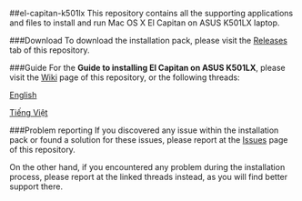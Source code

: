 ##el-capitan-k501lx
This repository contains all the supporting applications and files to install and run Mac OS X El Capitan on ASUS K501LX laptop.

###Download
To download the installation pack, please visit the [Releases][] tab of this repository.

###Guide
For the **Guide to installing El Capitan on ASUS K501LX**, please visit the [Wiki][] page of this repository, or the following threads:

[English](http://www.insanelymac.com/forum/topic/312356-guide-installing-el-capitan-on-asus-k501lx/)

[Tiếng Việt](http://osx.vn/threads/guide-cai-os-x-el-capitan-len-asus-k501lx.63125/)

###Problem reporting
If you discovered any issue within the installation pack or found a solution for these issues, please report at the [Issues][] page of this repository.

On the other hand, if you encountered any problem during the installation process, please report at the linked threads instead, as you will find better support there.

[Releases]: http://github.com/nguyenlc1993/el-capitan-k501lx/releases
[Wiki]: http://github.com/nguyenlc1993/el-capitan-k501lx/wiki
[Issues]: http://github.com/nguyenlc1993/el-capitan-k501lx/issues
